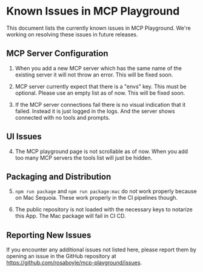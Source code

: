 # Known Issues in MCP Playground

This document lists the currently known issues in MCP Playground. We're working on resolving these issues in future releases.

## MCP Server Configuration

1. When you add a new MCP server which has the same name of the existing server it will not throw an error. This will be fixed soon.

2. MCP server currently expect that there is a "envs" key. This must be optional. Please use an empty list as of now. This will be fixed soon.

3. If the MCP server connections fail there is no visual indication that it failed. Instead it is just logged in the logs. And the server shows connected with no tools and prompts.

## UI Issues

4. The MCP playground page is not scrollable as of now. When you add too many MCP servers the tools list will just be hidden.

## Packaging and Distribution

5. `npm run package` and `npm run package:mac` do not work properly because on Mac Sequoia. These work properly in the CI pipelines though.

6. The public repository is not loaded with the necessary keys to notarize this App. The Mac package will fail in CI CD.

## Reporting New Issues

If you encounter any additional issues not listed here, please report them by opening an issue in the GitHub repository at https://github.com/rosaboyle/mcp-playground/issues. 